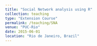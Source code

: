 ```yaml
---
title: "Social Network analysis using R"
collection: teaching
type: "Extension Course"
permalink: /teaching/SNA
venue: "PUC-Rio"
date: 2015-06-01
location: "Rio de Janeiro, Brazil"
---
```

